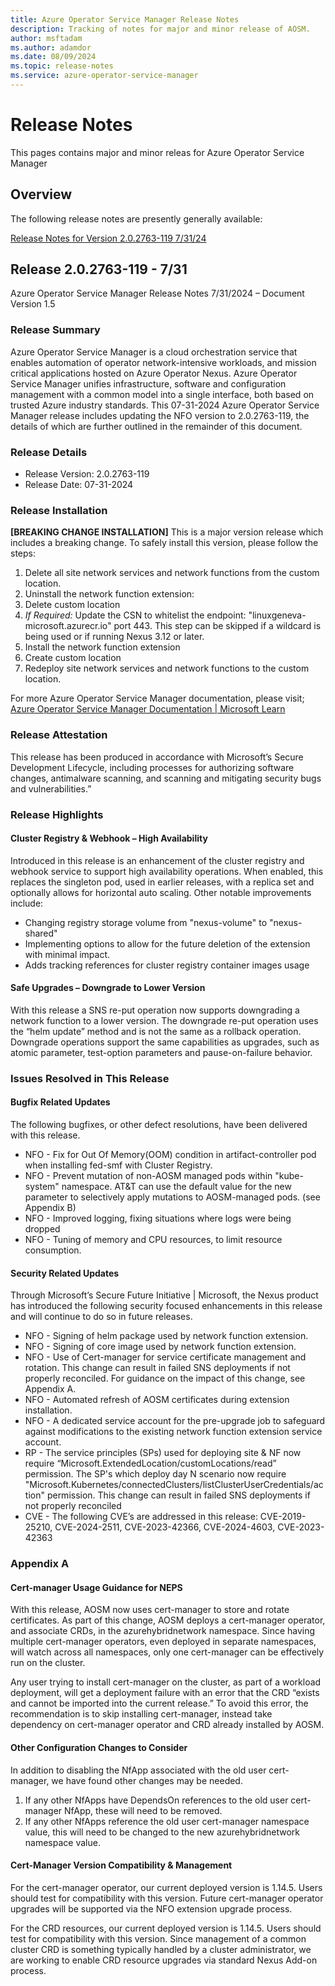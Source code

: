 ```yaml
---
title: Azure Operator Service Manager Release Notes
description: Tracking of notes for major and minor release of AOSM.
author: msftadam
ms.author: adamdor
ms.date: 08/09/2024
ms.topic: release-notes
ms.service: azure-operator-service-manager
---
```


# Release Notes

This pages contains major and minor releas for Azure Operator Service Manager

## Overview

The following release notes are presently generally available:

[Release Notes for Version 2.0.2763-119 7/31/24](https://github.com/msftadam/azure-docs-pr/edit/patch-2/articles/operator-service-manager/release-notes.md?pr=%2FMicrosoftDocs%2Fazure-docs-pr%2Fpull%2F284200#731-release)

## Release 2.0.2763-119 - 7/31 

Azure Operator Service Manager Release Notes
7/31/2024 – Document Version 1.5

### Release Summary
Azure Operator Service Manager is a cloud orchestration service that enables automation of operator network-intensive workloads, and mission critical applications hosted on Azure Operator Nexus.  Azure Operator Service Manager unifies infrastructure, software and configuration management with a common model into a single interface, both based on trusted Azure industry standards.
This 07-31-2024 Azure Operator Service Manager release includes updating the NFO version to 2.0.2763-119, the details of which are further outlined in the remainder of this document.

### Release Details
* Release Version: 2.0.2763-119
* Release Date: 07-31-2024

### Release Installation
**[BREAKING CHANGE INSTALLATION]** This is a major version release which includes a breaking change. To safely install this version, please follow the steps:
1.	Delete all site network services and network functions from the custom location.
2.	Uninstall the network function extension: 
3.	Delete custom location
4.	_If Required:_ Update the CSN to whitelist the endpoint: "linuxgeneva-microsoft.azurecr.io" port 443. This step can be skipped if a wildcard is being used or if running Nexus 3.12 or later.
5.	Install the network function extension
6.	Create custom location
7.	Redeploy site network services and network functions to the custom location.

For more Azure Operator Service Manager documentation, please visit; <br> [Azure Operator Service Manager Documentation | Microsoft Learn](https://learn.microsoft.com/en-us/azure/operator-service-manager/)

### Release Attestation
This release has been produced in accordance with Microsoft’s Secure Development Lifecycle, including processes for authorizing software changes, antimalware scanning, and scanning and mitigating security bugs and vulnerabilities.”

### Release Highlights
#### Cluster Registry & Webhook – High Availability 
Introduced in this release is an enhancement of the cluster registry and webhook service to support high availability operations.  When enabled, this replaces the singleton pod, used in earlier releases, with a replica set and optionally allows for horizontal auto scaling. Other notable improvements include:
* Changing registry storage volume from "nexus-volume" to "nexus-shared"
* Implementing options to allow for the future deletion of the extension with minimal impact.
* Adds tracking references for cluster registry container images usage

#### Safe Upgrades – Downgrade to Lower Version 
With this release a SNS re-put operation now supports downgrading a network function to a lower version.  The downgrade re-put operation uses the “helm update” method and is not the same as a rollback operation.  Downgrade operations support the same capabilities as upgrades, such as atomic parameter, test-option parameters and pause-on-failure behavior.

### Issues Resolved in This Release 

#### Bugfix Related Updates
The following bugfixes, or other defect resolutions, have been delivered with this release.

* NFO	- Fix for Out Of Memory(OOM) condition in artifact-controller pod when installing fed-smf with Cluster Registry.
* NFO	- Prevent mutation of non-AOSM managed pods within "kube-system" namespace. AT&T can use the default value for the new parameter to selectively apply mutations to AOSM-managed pods. (see Appendix B)
* NFO	- Improved logging, fixing situations where logs were being dropped
* NFO	- Tuning of memory and CPU resources, to limit resource consumption.

#### Security Related Updates
Through Microsoft’s Secure Future Initiative | Microsoft, the Nexus product has introduced the following security focused enhancements in this release and will continue to do so in future releases.

* NFO	- Signing of helm package used by network function extension.
* NFO	- Signing of core image used by network function extension.
* NFO	- Use of Cert-manager for service certificate management and rotation.  This change can result in failed SNS deployments if not properly reconciled.  For guidance on the impact of this change, see Appendix A.
* NFO	- Automated refresh of AOSM certificates during extension installation.
* NFO	- A dedicated service account for the pre-upgrade job to safeguard against modifications to the existing network function extension service account.
* RP - The service principles (SPs) used for deploying site & NF now require “Microsoft.ExtendedLocation/customLocations/read” permission.  The SP's which deploy day N scenario now require "Microsoft.Kubernetes/connectedClusters/listClusterUserCredentials/action" permission. This change can result in failed SNS deployments if not properly reconciled
* CVE	- The following CVE’s are addressed in this release: CVE-2019-25210, CVE-2024-2511, CVE-2023-42366, CVE-2024-4603, CVE-2023-42363

### Appendix A
#### Cert-manager Usage Guidance for NEPS
With this release, AOSM now uses cert-manager to store and rotate certificates. As part of this change, AOSM deploys a cert-manager operator, and associate CRDs, in the azurehybridnetwork namespace. Since having multiple cert-manager operators, even deployed in separate namespaces, will watch across all namespaces, only one cert-manager can be effectively run on the cluster.

Any user trying to install cert-manager on the cluster, as part of a workload deployment, will get a deployment failure with an error that the CRD “exists and cannot be imported into the current release.”  To avoid this error, the recommendation is to skip installing cert-manager, instead take dependency on cert-manager operator and CRD already installed by AOSM.

#### Other Configuration Changes to Consider
In addition to disabling the NfApp associated with the old user cert-manager, we have found other changes may be needed.
1.	If any other NfApps have DependsOn references to the old user cert-manager NfApp, these will need to be removed. 
2.	If any other NfApps reference the old user cert-manager namespace value, this will need to be changed to the new azurehybridnetwork namespace value.  

#### Cert-Manager Version Compatibility & Management
For the cert-manager operator, our current deployed version is 1.14.5.  Users should test for compatibility with this version.  Future cert-manager operator upgrades will be supported via the NFO extension upgrade process. 

For the CRD resources, our current deployed version is 1.14.5.  Users should test for compatibility with this version.  Since management of a common cluster CRD is something typically handled by a cluster administrator, we are working to enable CRD resource upgrades via standard Nexus Add-on process.
